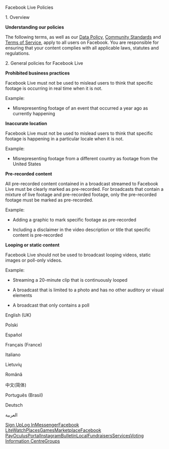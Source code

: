 Facebook Live Policies

1\. Overview

**Understanding our policies**

The following terms, as well as our [Data Policy](https://www.facebook.com/about/privacy/), [Community Standards](https://www.facebook.com/communitystandards/) and [Terms of Service](https://www.facebook.com/legal/terms), apply to all users on Facebook. You are responsible for ensuring that your content complies with all applicable laws, statutes and regulations.

2\. General policies for Facebook Live

**Prohibited business practices**

Facebook Live must not be used to mislead users to think that specific footage is occurring in real time when it is not.

Example:

*   Misrepresenting footage of an event that occurred a year ago as currently happening

**Inaccurate location**

Facebook Live must not be used to mislead users to think that specific footage is happening in a particular locale when it is not.

Example:

*   Misrepresenting footage from a different country as footage from the United States

**Pre-recorded content**

All pre-recorded content contained in a broadcast streamed to Facebook Live must be clearly marked as pre-recorded. For broadcasts that contain a mixture of live footage and pre-recorded footage, only the pre-recorded footage must be marked as pre-recorded.

Example:

*   Adding a graphic to mark specific footage as pre-recorded

*   Including a disclaimer in the video description or title that specific content is pre-recorded

**Looping or static content**

Facebook Live should not be used to broadcast looping videos, static images or poll-only videos.

Example:

*   Streaming a 20-minute clip that is continuously looped

*   A broadcast that is limited to a photo and has no other auditory or visual elements

*   A broadcast that only contains a poll

English (UK)

Polski

Español

Français (France)

Italiano

Lietuvių

Română

中文(简体)

Português (Brasil)

Deutsch

العربية

[Sign Up](https://www.facebook.com/reg/)[Log In](https://www.facebook.com/login/)[Messenger](https://l.facebook.com/l.php?u=https%3A%2F%2Fmessenger.com%2F&h=AT0AtPxoVviffgwiEhcPRiCSJtTKD987E5_2AyfsAbygbKa7v3rlzTOVAo7uKUjnx16IXckPS-_tg-P3r0OqoKIQzSLVadziT1DRd1Ji6WQjXh49KJrzl7imAjKWbRWM8eEP1FnQCVohhhDw43a2x36bzu91ahOEnDYTYg)[Facebook Lite](https://www.facebook.com/lite/)[Watch](https://en-gb.facebook.com/watch/)[Places](https://www.facebook.com/places/)[Games](https://www.facebook.com/games/)[Marketplace](https://www.facebook.com/marketplace/)[Facebook Pay](https://pay.facebook.com/)[Oculus](https://l.facebook.com/l.php?u=https%3A%2F%2Fwww.oculus.com%2F&h=AT0AtPxoVviffgwiEhcPRiCSJtTKD987E5_2AyfsAbygbKa7v3rlzTOVAo7uKUjnx16IXckPS-_tg-P3r0OqoKIQzSLVadziT1DRd1Ji6WQjXh49KJrzl7imAjKWbRWM8eEP1FnQCVohhhDw43a2x36bzu91ahOEnDYTYg)[Portal](https://portal.facebook.com/)[Instagram](https://l.facebook.com/l.php?u=https%3A%2F%2Fwww.instagram.com%2F&h=AT0AtPxoVviffgwiEhcPRiCSJtTKD987E5_2AyfsAbygbKa7v3rlzTOVAo7uKUjnx16IXckPS-_tg-P3r0OqoKIQzSLVadziT1DRd1Ji6WQjXh49KJrzl7imAjKWbRWM8eEP1FnQCVohhhDw43a2x36bzu91ahOEnDYTYg)[Bulletin](https://www.bulletin.com/)[Local](https://www.facebook.com/local/lists/245019872666104/)[Fundraisers](https://www.facebook.com/fundraisers/)[Services](https://www.facebook.com/biz/directory/)[Voting Information Centre](https://www.facebook.com/votinginformationcenter/?entry_point=c2l0ZQ%3D%3D)[Groups](https://www.facebook.com/groups/explore/)